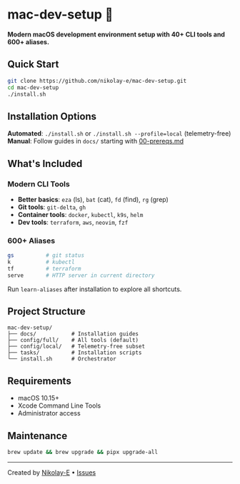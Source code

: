 # mac-dev-setup 🚀

**Modern macOS development environment setup with 40+ CLI tools and 600+ aliases.**

## Quick Start

```bash
git clone https://github.com/nikolay-e/mac-dev-setup.git
cd mac-dev-setup
./install.sh
```

## Installation Options

**Automated**: `./install.sh` or `./install.sh --profile=local` (telemetry-free)
**Manual**: Follow guides in `docs/` starting with [00-prereqs.md](docs/00-prereqs.md)

## What's Included

### Modern CLI Tools
- **Better basics**: `eza` (ls), `bat` (cat), `fd` (find), `rg` (grep)
- **Git tools**: `git-delta`, `gh`
- **Container tools**: `docker`, `kubectl`, `k9s`, `helm`
- **Dev tools**: `terraform`, `aws`, `neovim`, `fzf`

### 600+ Aliases
```bash
gs          # git status
k           # kubectl
tf          # terraform
serve       # HTTP server in current directory
```

Run `learn-aliases` after installation to explore all shortcuts.

## Project Structure

```
mac-dev-setup/
├── docs/           # Installation guides
├── config/full/    # All tools (default)
├── config/local/   # Telemetry-free subset
├── tasks/          # Installation scripts
└── install.sh      # Orchestrator
```

## Requirements

- macOS 10.15+
- Xcode Command Line Tools
- Administrator access

## Maintenance

```bash
brew update && brew upgrade && pipx upgrade-all
```

---

Created by [Nikolay-E](https://github.com/nikolay-e) • [Issues](https://github.com/nikolay-e/mac-dev-setup/issues)
